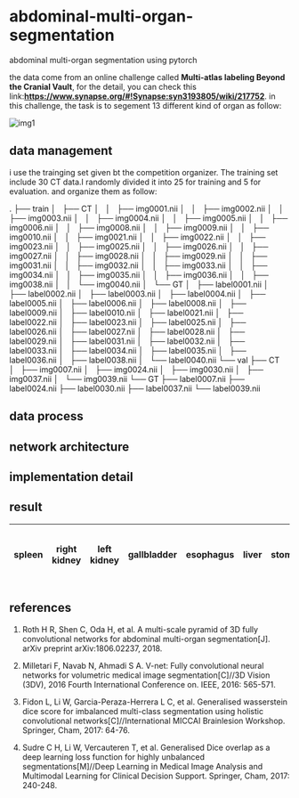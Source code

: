 # abdominal-multi-organ-segmentation
abdominal multi-organ segmentation using pytorch

the data come from an online challenge called **Multi-atlas labeling Beyond the Cranial Vault**, for the detail, you can check this link:**https://www.synapse.org/#!Synapse:syn3193805/wiki/217752**. in this challenge, the task is to segement 13 different kind of organ as follow:

![img1](https://github.com/assassint2017/abdominal-multi-organ-segmentation/blob/master/img/abdomen_overview_small.png)

## data management
i use the trainging set given bt the competition organizer. The training set include 30 CT data.I randomly divided it into 25 for training and 5 for evaluation. and organize them as follow:

.
├── train
│   ├── CT
│   │   ├── img0001.nii
│   │   ├── img0002.nii
│   │   ├── img0003.nii
│   │   ├── img0004.nii
│   │   ├── img0005.nii
│   │   ├── img0006.nii
│   │   ├── img0008.nii
│   │   ├── img0009.nii
│   │   ├── img0010.nii
│   │   ├── img0021.nii
│   │   ├── img0022.nii
│   │   ├── img0023.nii
│   │   ├── img0025.nii
│   │   ├── img0026.nii
│   │   ├── img0027.nii
│   │   ├── img0028.nii
│   │   ├── img0029.nii
│   │   ├── img0031.nii
│   │   ├── img0032.nii
│   │   ├── img0033.nii
│   │   ├── img0034.nii
│   │   ├── img0035.nii
│   │   ├── img0036.nii
│   │   ├── img0038.nii
│   │   └── img0040.nii
│   └── GT
│       ├── label0001.nii
│       ├── label0002.nii
│       ├── label0003.nii
│       ├── label0004.nii
│       ├── label0005.nii
│       ├── label0006.nii
│       ├── label0008.nii
│       ├── label0009.nii
│       ├── label0010.nii
│       ├── label0021.nii
│       ├── label0022.nii
│       ├── label0023.nii
│       ├── label0025.nii
│       ├── label0026.nii
│       ├── label0027.nii
│       ├── label0028.nii
│       ├── label0029.nii
│       ├── label0031.nii
│       ├── label0032.nii
│       ├── label0033.nii
│       ├── label0034.nii
│       ├── label0035.nii
│       ├── label0036.nii
│       ├── label0038.nii
│       └── label0040.nii
└── val
    ├── CT
    │   ├── img0007.nii
    │   ├── img0024.nii
    │   ├── img0030.nii
    │   ├── img0037.nii
    │   └── img0039.nii
    └── GT
        ├── label0007.nii
        ├── label0024.nii
        ├── label0030.nii
        ├── label0037.nii
        └── label0039.nii

## data process


## network architecture


## implementation detail


## result
|spleen|right kidney|left kidney|gallbladder|esophagus|liver|stomach|aorta|inferior vena cava|portal vein and splenic vein|pancreas|right adrenal gland|left adrenal gland|
|-|-|-|-|-|-|-|-|-|-|-|-|-|

## references
1. Roth H R, Shen C, Oda H, et al. A multi-scale pyramid of 3D fully convolutional networks for abdominal multi-organ segmentation[J]. arXiv preprint arXiv:1806.02237, 2018.

2. Milletari F, Navab N, Ahmadi S A. V-net: Fully convolutional neural networks for volumetric medical image segmentation[C]//3D Vision (3DV), 2016 Fourth International Conference on. IEEE, 2016: 565-571.

3. Fidon L, Li W, Garcia-Peraza-Herrera L C, et al. Generalised wasserstein dice score for imbalanced multi-class segmentation using holistic convolutional networks[C]//International MICCAI Brainlesion Workshop. Springer, Cham, 2017: 64-76.

4. Sudre C H, Li W, Vercauteren T, et al. Generalised Dice overlap as a deep learning loss function for highly unbalanced segmentations[M]//Deep Learning in Medical Image Analysis and Multimodal Learning for Clinical Decision Support. Springer, Cham, 2017: 240-248.
